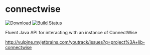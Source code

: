 # connectwise

[![Download](https://api.bintray.com/packages/vpx/maven/connectwise/images/download.svg)](https://bintray.com/vpx/maven/connectwise/_latestVersion)
[![Build Status](https://travis-ci.org/Vulpine-IO/lib-connectwise.svg?branch=master)](https://travis-ci.org/Vulpine-IO/lib-connectwise)

Fluent Java API for interacting with an instance of ConnectWise

http://vulpine.myjetbrains.com/youtrack/issues?q=project%3A+lib-connectwise
